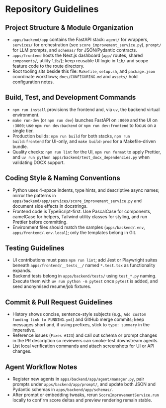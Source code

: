 # Repository Guidelines

## Project Structure & Module Organization
- `apps/backend/app` contains the FastAPI stack: `agent/` for wrappers, `services/` for orchestration (see `score_improvement_service.py`), `prompt/` for LLM prompts, and `schemas/` for JSON/Pydantic contracts.
- `apps/frontend` hosts the Next.js dashboard (`app/` routes, shared `components/`, utility `lib/`); keep reusable UI logic in `lib/` and scope feature code to the route directory.
- Root tooling sits beside this file: `Makefile`, `setup.sh`, and `package.json` coordinate workflows; `docs/CONFIGURING.md` and `assets/` hold configuration notes.

## Build, Test, and Development Commands
- `npm run install` provisions the frontend and, via `uv`, the backend virtual environment.
- `make run-dev` (or `npm run dev`) launches FastAPI on `:8000` and the UI on `:3000`; use `npm run dev:backend` or `npm run dev:frontend` to focus on a single tier.
- Production builds: `npm run build` for both stacks, `npm run build:frontend` for UI-only, and `make build-prod` for a Makefile-driven bundle.
- Quality checks: `npm run lint` for the UI, `npm run format` to apply Prettier, and `uv run python apps/backend/test_docx_dependencies.py` when validating DOCX support.

## Coding Style & Naming Conventions
- Python uses 4-space indents, type hints, and descriptive async names; mirror the patterns in `apps/backend/app/services/score_improvement_service.py` and document side effects in docstrings.
- Frontend code is TypeScript-first. Use PascalCase for components, camelCase for helpers, Tailwind utility classes for styling, and run Prettier before committing.
- Environment files should match the samples (`apps/backend/.env`, `apps/frontend/.env.local`); only the templates belong in Git.

## Testing Guidelines
- UI contributions must pass `npm run lint`; add Jest or Playwright suites beneath `apps/frontend/__tests__/` named `*.test.tsx` as functionality expands.
- Backend tests belong in `apps/backend/tests/` using `test_*.py` naming. Execute them with `uv run python -m pytest` once `pytest` is added, and seed anonymised resume/job fixtures.

## Commit & Pull Request Guidelines
- History shows concise, sentence-style subjects (e.g., `Add custom funding link to FUNDING.yml`) and GitHub merge commits; keep messages short and, if using prefixes, stick to `type: summary` in the imperative.
- Reference issues (`Fixes #123`) and call out schema or prompt changes in the PR description so reviewers can smoke-test downstream agents.
- List local verification commands and attach screenshots for UI or API changes.

## Agent Workflow Notes
- Register new agents in `apps/backend/app/agent/manager.py`, pair prompts under `apps/backend/app/prompt/`, and update both JSON and Pydantic schemas in `apps/backend/app/schemas/`.
- After prompt or embedding tweaks, rerun `ScoreImprovementService.run` locally to confirm score deltas and preview rendering remain stable.
